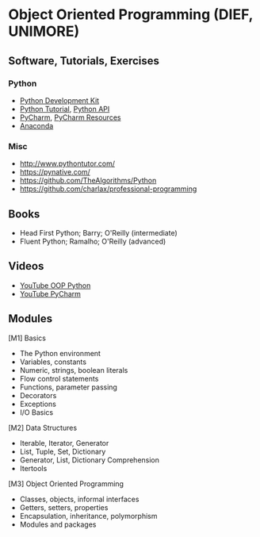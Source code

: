 # Object Oriented Programming (DIEF, UNIMORE)

## Software, Tutorials, Exercises

### Python
* [Python Development Kit](https://www.python.org/downloads/)
* [Python Tutorial](https://docs.python.org/3/tutorial/), [Python API](https://docs.python.org/3/library/)
* [PyCharm](https://www.jetbrains.com/pycharm/), [PyCharm Resources](https://www.jetbrains.com/pycharm/learn/)
* [Anaconda](https://www.anaconda.com/products/individual)

### Misc
* http://www.pythontutor.com/
* https://pynative.com/
* https://github.com/TheAlgorithms/Python
* https://github.com/charlax/professional-programming

## Books
* Head First Python; Barry; O'Reilly (intermediate)
* Fluent Python; Ramalho; O'Reilly (advanced)

## Videos
* [YouTube OOP Python](https://www.youtube.com/watch?v=14aWn1OZQzQ&list=PLhlcRDRHVUzR2WHN9VTPZrawqRYHz5ALF)
* [YouTube PyCharm](https://www.youtube.com/c/PyCharmIDE/videos)

## Modules
[M1] Basics

* The Python environment
* Variables, constants
* Numeric, strings, boolean literals
* Flow control statements
* Functions, parameter passing
* Decorators
* Exceptions
* I/O Basics

[M2] Data Structures

* Iterable, Iterator, Generator
* List, Tuple, Set, Dictionary
* Generator, List, Dictionary Comprehension
* Itertools

[M3] Object Oriented Programming

* Classes, objects, informal interfaces
* Getters, setters, properties
* Encapsulation, inheritance, polymorphism
* Modules and packages
